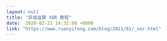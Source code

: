 ```yaml
---
layout: null
title: "异或运算 XOR 教程"
date:  2020-02-22 14:32:00 +0800
link: "https://www.ruanyifeng.com/blog/2021/01/_xor.html"
---
```

